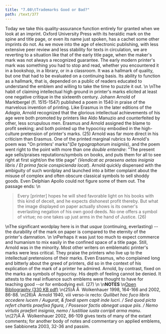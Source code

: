 ```yaml
---
title: "7.08\tTrademarks Good or Bad?"
path: /text/377
---
```

Today we take this quality-assurance function entirely for granted when we look at an imprint. Oxford University Press with its heraldic mark on the spine and title page, or even its name just spoken, has a cachet some other imprints do not. As we move into the age of electronic publishing, with less extensive peer review and less stability for texts in circulation, we are reverting to a situation like that of the early title page, when the maker's mark was not always a recognized guarantee. The early modern printer's mark was something you had to stop and read, whether you encountered it in a bookshop, in a library, or in a classroom. It was a hallmark of quality, but one that had to be evaluated on a continuing basis. Its ability to function as a hallmark, that is, depended on a public of readers educated to understand the emblem and willing to take the time to puzzle it out.\n\nThe habit of claiming intellectual high ground in printer's marks elicited at least one negative critique in the sixteenth century. Johann Arnold of Marktbergel (fl. 1515-1547) published a poem in 1540 in praise of the marvelous invention of printing. Like Erasmus in the later editions of the <em>Adagia</em>, Arnold recognized that the glorious intellectual achievements of his age were both promoted by printers like Aldo Manuzio and counterfeited by other, less scrupulous men. Erasmus and Arnold assigned the blame to profit seeking; and both pointed up the hypocrisy embodied in the high-culture pretension of printer's marks. (25) Arnold was far more direct in his criticism than Erasmus. One of the printed marginal rubrics to Arnold's poem was "On printers' marks"(<em>De typographorum insigniis</em>), and the poem went right to the point with more than one <em>double entendre</em>: "The present age sells/praises reputations/symbols on books, and puts them for all to see right at first sight/on the title page" (<em>Vendicat ac praesens aetas insignia libris / Et prima facie conspicienda locat</em>). Arnold quickly dispensed with the ambiguity of such wordplay and launched into a bitter complaint about the misuse of complex and often obscure classical symbols to sell shoddy goods. Even Delphian Apollo could not figure some of them out. The passage ends:\n<blockquote>Every [printer] hopes he will shed favorable light on his books with this kind of deceit, and he expects dishonest profit thereby. But what the image displayed on paper actually shows is its owner's everlasting negation of his own good deeds. No one offers a symbol of virtue; no one takes up just arms in the hand of Justice. (26)</blockquote>\nThe significant wordplay here is in that <em>usque</em> (continuing, everlasting) -- the durability of the mark on paper is compared to the eternity of the printer's damnation.\n\nPerhaps it was just too much to expect commerce and humanism to mix easily in the confined space of a title page. Still, Arnold was in the minority. Most other writers on emblematic printer's marks were less critical. They praise the printers who live up to the intellectual pretensions of their marks. Even Erasmus, who complained long and bitterly about the greed of printers, did so in the context of his explication of the mark of a printer he admired. Arnold, by contrast, fixed on the marks as symbols of hypocrisy. His depth of feeling cannot be denied. It attests to the real influence such emblems were thought to have for teaching good --or for embodying evil. (27)\n\n<strong>NOTES</strong>\n<a href="http://www.humanismforsale.org/bibliography.pdf" target="new">Open Bibliography (330 KB pdf)</a>\n(25)Â Â  Wolkenhauer 1998, 164-166 and 2002, 86-88.\n(26)Â  Arnold 1940, viii verso-ix recto: <em>Quilibet hoc fuco libris accedere lucem / Augurat, &amp; foedi spem capit inde lucri. / Sed quod picta refert chartis praefixa figura, / Possesor factis abnegat usque piis. / Nemo virtutis praefert insignia, nemo / Iustitiae iusta corripit arma manu</em>.\n(27)Â Â  Wolkenhauer 2002, 86-109 gives texts of many of the extant comments; for another body of notes and commentary on applied emblems, see Sabbioneta 2003, 32-36 and passim.
